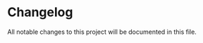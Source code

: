 # Changelog

<!--next-version-->

All notable changes to this project will be documented in this file.
